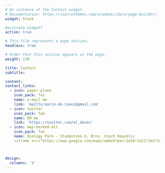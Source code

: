 ```yaml
---
# An instance of the Contact widget.
# Documentation: https://sourcethemes.com/academic/docs/page-builder/
widget: blank

#activate widget?
active: true

# This file represents a page section.
headless: true

# Order that this section appears on the page.
weight: 130

title: Contact
subtitle:

content:
contact_links:
  - icon: paper-plane
    icon_pack: fas
    name: e-mail me
    link: 'mailto:marco.de.zuani@gmail.com'
  - icon: twitter
    icon_pack: fab
    name: DM me
    link: 'https://twitter.com/el_deusu'
  - icon: map-marked-alt
    icon_pack: fas
    name: Biology Park - Studentská 6, Brno, Czech Republic
    <iframe src="https://www.google.com/maps/embed?pb=!1m18!1m12!1m3!1d2608.1282710478044!2d16.57006018598271!3d49.17915253755086!2m3!1f0!2f0!3f0!3m2!1i1024!2i768!4f13.1!3m3!1m2!1s0x471295c6ff7c98c1%3A0xd69d6f03d82b9aee!2sBiology%20Park!5e0!3m2!1sen!2scz!4v1626187275719!5m2!1sen!2scz" width="600" height="450" style="border:0;" allowfullscreen="" loading="lazy"></iframe>



design:
  columns: '2'
---
```

